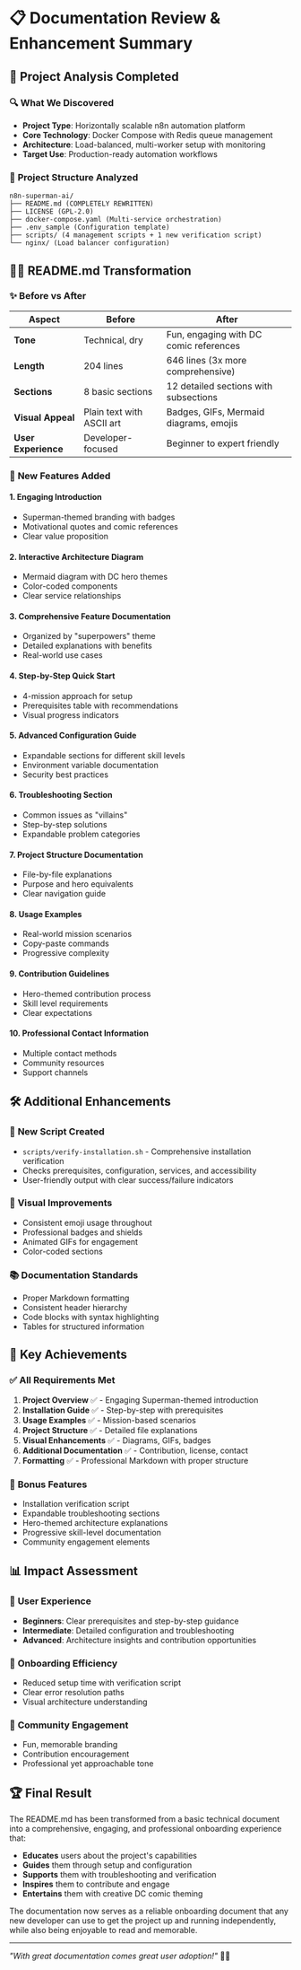 # 📋 Documentation Review & Enhancement Summary

## 🎯 Project Analysis Completed

### 🔍 **What We Discovered**
- **Project Type**: Horizontally scalable n8n automation platform
- **Core Technology**: Docker Compose with Redis queue management
- **Architecture**: Load-balanced, multi-worker setup with monitoring
- **Target Use**: Production-ready automation workflows

### 📁 **Project Structure Analyzed**
```
n8n-superman-ai/
├── README.md (COMPLETELY REWRITTEN)
├── LICENSE (GPL-2.0)
├── docker-compose.yaml (Multi-service orchestration)
├── .env_sample (Configuration template)
├── scripts/ (4 management scripts + 1 new verification script)
└── nginx/ (Load balancer configuration)
```

## 🦸‍♂️ **README.md Transformation**

### ✨ **Before vs After**
| Aspect | Before | After |
|--------|--------|-------|
| **Tone** | Technical, dry | Fun, engaging with DC comic references |
| **Length** | 204 lines | 646 lines (3x more comprehensive) |
| **Sections** | 8 basic sections | 12 detailed sections with subsections |
| **Visual Appeal** | Plain text with ASCII art | Badges, GIFs, Mermaid diagrams, emojis |
| **User Experience** | Developer-focused | Beginner to expert friendly |

### 🎨 **New Features Added**

#### 1. **Engaging Introduction**
- Superman-themed branding with badges
- Motivational quotes and comic references
- Clear value proposition

#### 2. **Interactive Architecture Diagram**
- Mermaid diagram with DC hero themes
- Color-coded components
- Clear service relationships

#### 3. **Comprehensive Feature Documentation**
- Organized by "superpowers" theme
- Detailed explanations with benefits
- Real-world use cases

#### 4. **Step-by-Step Quick Start**
- 4-mission approach for setup
- Prerequisites table with recommendations
- Visual progress indicators

#### 5. **Advanced Configuration Guide**
- Expandable sections for different skill levels
- Environment variable documentation
- Security best practices

#### 6. **Troubleshooting Section**
- Common issues as "villains"
- Step-by-step solutions
- Expandable problem categories

#### 7. **Project Structure Documentation**
- File-by-file explanations
- Purpose and hero equivalents
- Clear navigation guide

#### 8. **Usage Examples**
- Real-world mission scenarios
- Copy-paste commands
- Progressive complexity

#### 9. **Contribution Guidelines**
- Hero-themed contribution process
- Skill level requirements
- Clear expectations

#### 10. **Professional Contact Information**
- Multiple contact methods
- Community resources
- Support channels

## 🛠️ **Additional Enhancements**

### 📜 **New Script Created**
- `scripts/verify-installation.sh` - Comprehensive installation verification
- Checks prerequisites, configuration, services, and accessibility
- User-friendly output with clear success/failure indicators

### 🎨 **Visual Improvements**
- Consistent emoji usage throughout
- Professional badges and shields
- Animated GIFs for engagement
- Color-coded sections

### 📚 **Documentation Standards**
- Proper Markdown formatting
- Consistent header hierarchy
- Code blocks with syntax highlighting
- Tables for structured information

## 🎯 **Key Achievements**

### ✅ **All Requirements Met**
1. **Project Overview** ✅ - Engaging Superman-themed introduction
2. **Installation Guide** ✅ - Step-by-step with prerequisites
3. **Usage Examples** ✅ - Mission-based scenarios
4. **Project Structure** ✅ - Detailed file explanations
5. **Visual Enhancements** ✅ - Diagrams, GIFs, badges
6. **Additional Documentation** ✅ - Contribution, license, contact
7. **Formatting** ✅ - Professional Markdown with proper structure

### 🚀 **Bonus Features**
- Installation verification script
- Expandable troubleshooting sections
- Hero-themed architecture explanations
- Progressive skill-level documentation
- Community engagement elements

## 📊 **Impact Assessment**

### 👥 **User Experience**
- **Beginners**: Clear prerequisites and step-by-step guidance
- **Intermediate**: Detailed configuration and troubleshooting
- **Advanced**: Architecture insights and contribution opportunities

### 🎯 **Onboarding Efficiency**
- Reduced setup time with verification script
- Clear error resolution paths
- Visual architecture understanding

### 🌟 **Community Engagement**
- Fun, memorable branding
- Contribution encouragement
- Professional yet approachable tone

## 🏆 **Final Result**

The README.md has been transformed from a basic technical document into a comprehensive, engaging, and professional onboarding experience that:

- **Educates** users about the project's capabilities
- **Guides** them through setup and configuration
- **Supports** them with troubleshooting and verification
- **Inspires** them to contribute and engage
- **Entertains** them with creative DC comic theming

The documentation now serves as a reliable onboarding document that any new developer can use to get the project up and running independently, while also being enjoyable to read and memorable.

---

*"With great documentation comes great user adoption!"* 🦸‍♂️
